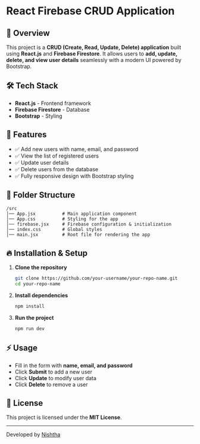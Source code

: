 # React Firebase CRUD Application

## 🚀 Overview
This project is a **CRUD (Create, Read, Update, Delete) application** built using **React.js** and **Firebase Firestore**. It allows users to **add, update, delete, and view user details** seamlessly with a modern UI powered by Bootstrap.

## 🛠 Tech Stack
- **React.js** - Frontend framework
- **Firebase Firestore** - Database
- **Bootstrap** - Styling

## 🎯 Features
- ✅ Add new users with name, email, and password
- ✅ View the list of registered users
- ✅ Update user details
- ✅ Delete users from the database
- ✅ Fully responsive design with Bootstrap styling

## 📂 Folder Structure
```
/src
│── App.jsx          # Main application component
│── App.css          # Styling for the app
│── firebase.jsx     # Firebase configuration & initialization
│── index.css        # Global styles
│── main.jsx         # Root file for rendering the app
```

## 🔥 Installation & Setup
1. **Clone the repository**
   ```sh
   git clone https://github.com/your-username/your-repo-name.git
   cd your-repo-name
   ```
2. **Install dependencies**
   ```sh
   npm install
   ```
3. **Run the project**
   ```sh
   npm run dev
   ```

## ⚡ Usage
- Fill in the form with **name, email, and password**
- Click **Submit** to add a new user
- Click **Update** to modify user data
- Click **Delete** to remove a user

## 📝 License
This project is licensed under the **MIT License**.

---
Developed  by [Nishtha](https://github.com/your-username)

